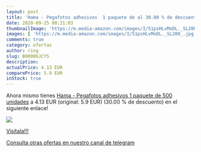 ```yaml
---
layout: post
title: 'Hama - Pegafotos adhesivos  1 paquete de al 30.00 % de descuento'
date: 2020-09-25 00:21:03
thumbnailImage: 'https://m.media-amazon.com/images/I/51psHLvMoDL._SL200_.jpg'
images: [ 'https://m.media-amazon.com/images/I/51psHLvMoDL._SL200_.jpg' ]
comments: true
category: ofertas
author: ring
slug: B00006JCYS
description:
actualPrice: 4.13 EUR
comparePrice: 5.9 EUR
inStock: true
---
```


Ahora mismo tienes [Hama - Pegafotos adhesivos  1 paquete de 500 unidades](https://www.amazon.com/dp/B00006JCYS/?tag=redken08-20) a 4.13 EUR (original: 5.9 EUR) (30.00 %  de descuento) en el siguiente enlace!

[![](https://m.media-amazon.com/images/I/51psHLvMoDL._SL200_.jpg)](https://www.amazon.com/dp/B00006JCYS/?tag=redken08-20)

[Visítala!!!](https://www.amazon.com/dp/B00006JCYS/?tag=redken08-20)

[Consulta otras ofertas en nuestro canal de telegram](https://t.me/s/ofertas25)
